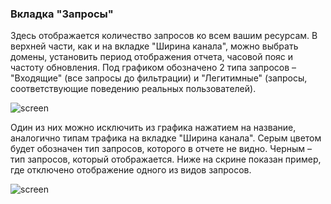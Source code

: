 ### **Вкладка "Запросы"**

Здесь отображается количество запросов ко всем вашим ресурсам. В верхней части, как и на вкладке "Ширина канала", можно выбрать домены, установить период отображения отчета, часовой пояс и частоту обновления.
Под графиком обозначено 2 типа запросов – "Входящие" (все запросы до фильтрации) и "Легитимные" (запросы, соответствующие поведению реальных пользователей).

![screen]()

Один из них можно исключить из графика нажатием на название, аналогично типам трафика на вкладке "Ширина канала". Серым цветом будет обозначен тип запросов, которого в отчете не видно. Черным – тип запросов, который отображается. Ниже на скрине показан пример, где отключено отображение одного из видов запросов.

![screen]()